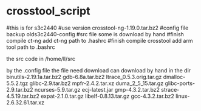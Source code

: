 # crosstool_script
#this is for s3c2440 
#use version crosstool-ng-1.19.0.tar.bz2
#config file backup olds3c2440-config
#src file some is download by hand 
#finish compile ct-ng add ct-ng path to .hashrc
#finish compile crosstool add arm tool path to .bashrc

the src code in /home/ll/src

by the .config file 
the file need download 
can download by hand in the dir
binutils-2.19.1a.tar.bz2  gdb-6.8a.tar.bz2	   ltrace_0.5.3.orig.tar.gz
dmalloc-5.5.2.tgz	  glibc-2.9.tar.bz2	   mpfr-2.4.2.tar.xz
duma_2_5_15.tar.gz	  glibc-ports-2.9.tar.bz2  ncurses-5.9.tar.gz
ecj-latest.jar		  gmp-4.3.2.tar.bz2	   strace-4.5.19.tar.bz2
expat-2.1.0.tar.gz	  libelf-0.8.13.tar.gz
gcc-4.3.2.tar.bz2	  linux-2.6.32.61.tar.xz
